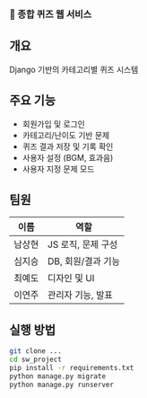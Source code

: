 ### 🎯 종합 퀴즈 웹 서비스

## 개요
Django 기반의 카테고리별 퀴즈 시스템

## 주요 기능
- 회원가입 및 로그인
- 카테고리/난이도 기반 문제
- 퀴즈 결과 저장 및 기록 확인
- 사용자 설정 (BGM, 효과음)
- 사용자 지정 문제 모드

## 팀원
| 이름 | 역할 |
|------|------|
| 남상현 | JS 로직, 문제 구성 |
| 심지승 | DB, 회원/결과 기능 |
| 최예도 | 디자인 및 UI |
| 이연주 | 관리자 기능, 발표 |

## 실행 방법
```bash
git clone ...
cd sw_project
pip install -r requirements.txt
python manage.py migrate
python manage.py runserver
